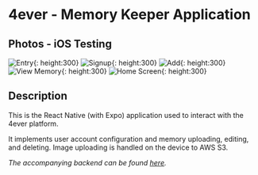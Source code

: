 # 4ever - Memory Keeper Application

## Photos - iOS Testing

![Entry](./assets/IMG_5358.PNG){: height:300}
![Signup](./assets/IMG_5359.PNG){: height:300}
![Add](./assets/IMG_5360.PNG){: height:300}
![View Memory](./assets/IMG_5361.PNG){: height:300}
![Home Screen](./assets/IMG_5362.PNG){: height:300}

## Description

This is the React Native (with Expo) application used to interact with the 4ever platform.

It implements user account configuration and memory uploading, editing, and deleting. Image uploading is handled on the device to AWS S3.

_The accompanying backend can be found [here](https://github.com/jordynmindorff/4ever-api)._
